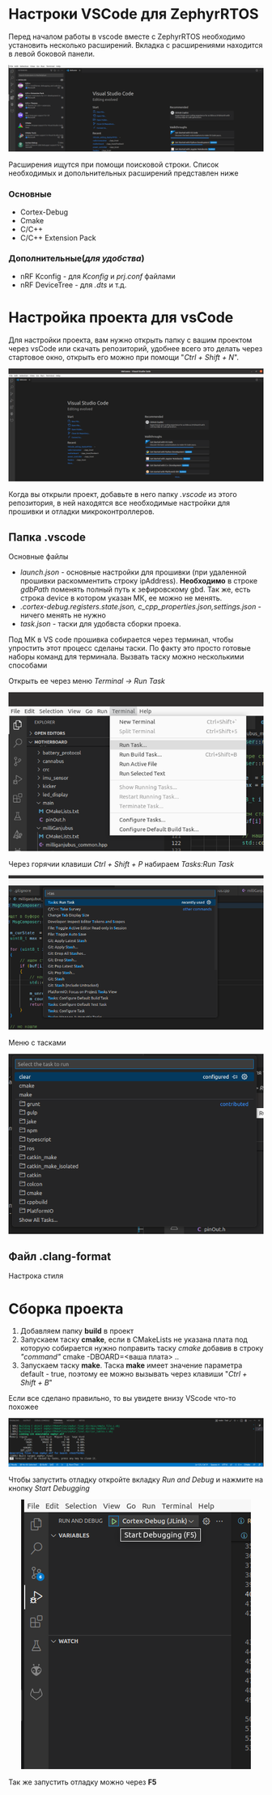 # Настроки VSCode  для ZephyrRTOS
Перед началом работы в vscode вместе с ZephyrRTOS необходимо установить несколько расширений. Вкладка с расширениями находится в левой боковой панели.

<div align="center">
    <img src="img/vscode_extc.png?raw=true">
</div>

Расширения ищутся при помощи поисковой строки. Список необходимых и допольнительных расширений представлен ниже
### Основные 
- Cortex-Debug
- Cmake
- C/C++
- C/C++ Extension Pack
### Дополнительные(*для удобства*)
- nRF Kconfig - для *Kconfig* и *prj.conf* файлами  
- nRF DeviceTree - для *.dts* и т.д.

# Настройка проекта для vsCode

Для настройки проекта, вам нужно открыть папку с вашим проектом через vsCode или скачать репозиторий, удобнее всего это делать через стартовое окно, открыть его можно при помощи "*Ctrl + Shift + N*".

<div align="center">
    <img src="img/startWindowVsCode.png?raw=true">
</div>

Когда вы открыли проект, добавьте в него папку *.vscode* из этого репозитория, в ней находятся все необходимые настройки для прошивки и отладки микроконтроллеров. 
## Папка .vscode 
Основные файлы
- *launch.json* - основные настройки для прошивки (при удаленной прошивки раскомментить строку ipAddress). **Необходимо** в строке *gdbPath* поменять полный путь к зефировскому gbd. Так же, есть строка device в котором указан МК, ее можно не менять. 
- *.cortex-debug.registers.state.json, c_cpp_properties.json,settings.json* - ничего менять не нужно 
- *task.json* - таски для удобвста сборки проека. 

Под МК в VS code прошивка собирается через терминал, чтобы упростить этот процесс сделаны таски. По факту это просто готовые наборы команд для терминала. Вызвать таску можно несколькими способами

Открыть ее через меню *Terminal -> Run Task* 
<div align="center">
    <img src="img/task_throw_menu.png?raw=true ">
</div>


Через горячии клавиши *Ctrl + Shift + P* набираем *Tasks:Run Task*
<div align="center">
    <img src="img/task_hot_key.png?raw=true ">
</div>

Меню с тасками 

<div align="center">
    <img src="img/task_menu.png?raw=true ">
</div>

## Файл .clang-format 
Настрока стиля 

# Сборка проекта 
1) Добавляем папку **build** в проект 
2) Запускаем таску **cmake**, если в CMakeLists не указана плата под которую собирается нужно поправить таску *cmake* добавив в строку *"command"* cmake -DBOARD=<ваша плата> ..
3) Запускаем таску **make**. Таска **make** имеет значение параметра default - true, поэтому ее можно вызывать через клавиши "*Ctrl + Shift + B*"

Если все сделано правильно, то вы увидете внизу VScode что-то похожее

<div align="center">
    <img src="img/build_result.png?raw=true ">
</div>

Чтобы запустить отладку откройте вкладку *Run and Debug* и нажмите на кнопку *Start Debugging*
<div align="center">
    <img src="img/debug_menu.png?raw=true ">
</div>

Так же запустить отладку можно через **F5**